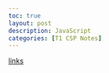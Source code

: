 ```yaml
---
toc: true
layout: post
description: JavaScript
categories: [T1 CSP Notes]
---
```


[links](/repository_1/_notebooks/2022-09-25-js.ipynb)